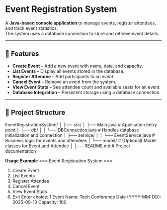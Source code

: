 # Event Registration System

A **Java-based console application** to manage events, register attendees, and track event statistics.  
The system uses a database connection to store and retrieve event details.

---

## 📌 Features

- **Create Event** – Add a new event with name, date, and capacity.
- **List Events** – Display all events stored in the database.
- **Register Attendee** – Add participants to an event.
- **Cancel Event** – Remove an event from the system.
- **View Event Stats** – See attendee count and available seats for an event.
- **Database Integration** – Persistent storage using a database connection.

---

## 📂 Project Structure

EventRegistrationSystem/
│
├── src/
│ ├── Main.java # Application entry point
│ ├── db/
│ │ └── DBConnection.java # Handles database initialization and connection
│ ├── service/
│ │ └── EventService.java # Business logic for events and attendees
│ └── model/ # (Optional) Model classes for Event and Attendee
│
├── README.md # Project documentation

**Usage Example**
=== Event Registration System ===
1. Create Event
2. List Events
3. Register Attendee
4. Cancel Event
5. View Event Stats
0. Exit
Enter choice: 1
Event Name: Tech Conference
Date (YYYY-MM-DD): 2025-09-13
Capacity: 100
